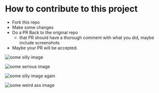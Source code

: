 # How to contribute to this project

- Fork this repo
- Make some changes
- Do a PR Back to the original repo
  - that PR should have a thorough comment with what you did, maybe include screenshots
- Maybe your PR will be accepted.


![some silly image](http://www.corgiorgy.com/corgiswimflip.gif)

![some serious image](https://media.giphy.com/media/el60e3Cu18KKk/giphy.gif)

![some silly image again](http://www.corgiorgy.com/corgiswimflip.gif)


![some weird ass image](https://media.giphy.com/media/3o85xIp0iu8Qkkv1de/giphy.gif)
